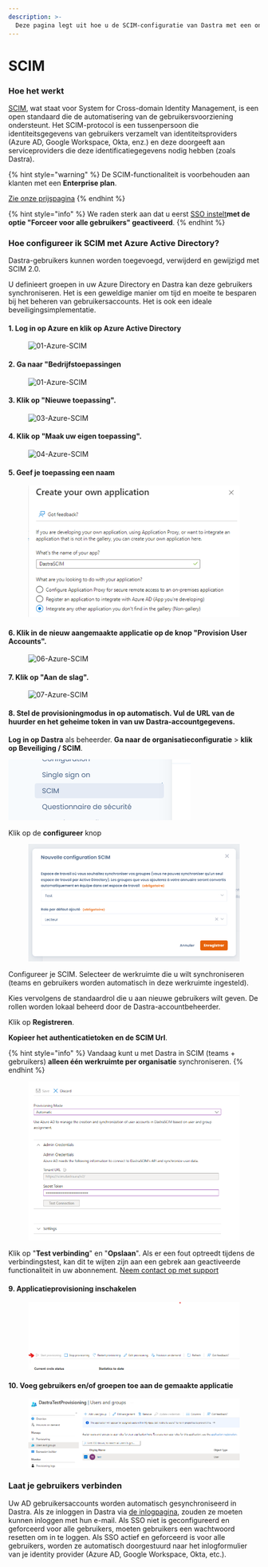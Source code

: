 ```yaml
---
description: >-
  Deze pagina legt uit hoe u de SCIM-configuratie van Dastra met een ondernemingsdirectory zoals Azure Active Directory (Cloud)
---
```


# SCIM

### Hoe het werkt

[SCIM](http://www.simplecloud.info/), wat staat voor System for Cross-domain Identity Management, is een open standaard die de automatisering van de gebruikersvoorziening ondersteunt. Het SCIM-protocol is een tussenpersoon die identiteitsgegevens van gebruikers verzamelt van identiteitsproviders (Azure AD, Google Workspace, Okta, enz.) en deze doorgeeft aan serviceproviders die deze identificatiegegevens nodig hebben (zoals Dastra).



{% hint style="warning" %}
De SCIM-functionaliteit is voorbehouden aan klanten met een **Enterprise plan**.

[Zie onze prijspagina](https://www.dastra.eu/pricing)
{% endhint %}

{% hint style="info" %}
We raden sterk aan dat u eerst [SSO instelt](single-sign-on-sso/)**met de optie "Forceer voor alle gebruikers" geactiveerd**.&#x20;
{% endhint %}

### Hoe configureer ik SCIM met Azure Active Directory?

Dastra-gebruikers kunnen worden toegevoegd, verwijderd en gewijzigd met SCIM 2.0.&#x20;

U definieert groepen in uw Azure Directory en Dastra kan deze gebruikers synchroniseren. Het is een geweldige manier om tijd en moeite te besparen bij het beheren van gebruikersaccounts. Het is ook een ideale beveiligingsimplementatie.

#### 1. Log in op Azure en klik op Azure Active Directory

<figure><img src="https://www.reftab.com/img/faq/01-azure.png" alt="01-Azure-SCIM"><figcaption></figcaption></figure>

#### 2. Ga naar "Bedrijfstoepassingen

<figure><img src="https://www.reftab.com/img/faq/02-azure.png" alt="01-Azure-SCIM"><figcaption></figcaption></figure>

#### 3. Klik op "Nieuwe toepassing".

<figure><img src="https://www.reftab.com/img/faq/03-azure.png" alt="03-Azure-SCIM"><figcaption></figcaption></figure>

#### 4. Klik op "Maak uw eigen toepassing".

<figure><img src="https://www.reftab.com/img/faq/04-azure.png" alt="04-Azure-SCIM"><figcaption></figcaption></figure>

#### 5. Geef je toepassing een naam

<figure><img src="../../.gitbook/assets/image (19) (1).png" alt=""><figcaption></figcaption></figure>

#### 6. Klik in de nieuw aangemaakte applicatie op de knop "Provision User Accounts".

<figure><img src="https://www.reftab.com/img/faq/06-azure.png" alt="06-Azure-SCIM"><figcaption></figcaption></figure>

#### 7. Klik op "Aan de slag".

<figure><img src="https://www.reftab.com/img/faq/07-azure.png" alt="07-Azure-SCIM"><figcaption></figcaption></figure>

#### 8. Stel de provisioningmodus in op automatisch. Vul de URL van de huurder en het geheime token in van uw Dastra-accountgegevens.

**Log in op Dastra** als beheerder. **Ga naar de organisatieconfiguratie** > **klik op Beveiliging / SCIM**.

![](<../../.gitbook/assets/image (14) (1).png>)



Klik op de **configureer** knop

<figure><img src="../../.gitbook/assets/image (18) (2).png" alt=""><figcaption></figcaption></figure>

Configureer je SCIM. Selecteer de werkruimte die u wilt synchroniseren (teams en gebruikers worden automatisch in deze werkruimte ingesteld).

Kies vervolgens de standaardrol die u aan nieuwe gebruikers wilt geven. De rollen worden lokaal beheerd door de Dastra-accountbeheerder.

Klik op **Registreren**.

**Kopieer het authenticatietoken en de SCIM Url**.

{% hint style="info" %}
Vandaag kunt u met Dastra in SCIM (teams + gebruikers) **alleen één werkruimte per organisatie** synchroniseren.&#x20;
{% endhint %}

<figure><img src="../../.gitbook/assets/image (12).png" alt=""><figcaption></figcaption></figure>

Klik op "**Test verbinding**" en "**Opslaan**". Als er een fout optreedt tijdens de verbindingstest, kan dit te wijten zijn aan een gebrek aan geactiveerde functionaliteit in uw abonnement. [Neem contact op met support](../../start/support/request-support.md)

#### 9. Applicatieprovisioning inschakelen

<figure><img src="../../.gitbook/assets/image (10).png" alt=""><figcaption></figcaption></figure>

#### 10. Voeg gebruikers en/of groepen toe aan de gemaakte applicatie&#x20;

<figure><img src="../../.gitbook/assets/image (9) (3).png" alt=""><figcaption></figcaption></figure>



### Laat je gebruikers verbinden

Uw AD gebruikersaccounts worden automatisch gesynchroniseerd in Dastra. Als ze inloggen in Dastra via [de inlogpagina](https://app.dastra.eu/login), zouden ze moeten kunnen inloggen met hun e-mail. Als SSO niet is geconfigureerd en geforceerd voor alle gebruikers, moeten gebruikers een wachtwoord resetten om in te loggen. Als SSO actief en geforceerd is voor alle gebruikers, worden ze automatisch doorgestuurd naar het inlogformulier van je identity provider (Azure AD, Google Workspace, Okta, etc.).



